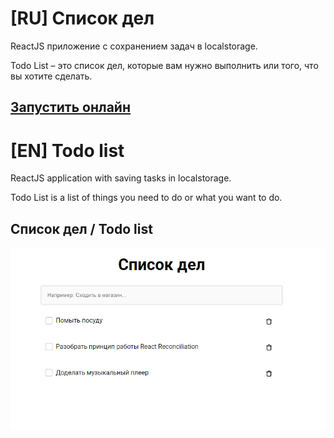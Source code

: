 # [RU] Список дел
ReactJS приложение с сохранением задач в localstorage.  

Todo List – это список дел, которые вам нужно выполнить или того, что вы хотите сделать.

<a href="https://stormpero.github.io/Todo-list/" target="_blank">Запустить онлайн</a>
---

# [EN] Todo list
ReactJS application with saving tasks in localstorage.  

Todo List is a list of things you need to do or what you want to do.

## Список дел / Todo list
![Список](images/TodoList.png)


